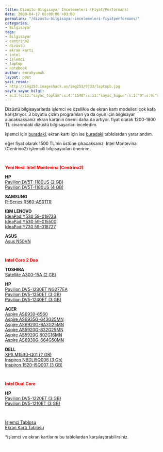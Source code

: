 ```yaml
---
title: Dizüstü Bilgisayar İncelemeleri (Fiyat/Performans)
date: 2009-04-17 00:00:00 +03:00
permalink: "/dizustu-bilgisayar-incelemeleri-fiyatperformans/"
categories:
- Bilgisayar
tags:
- Bilgisayar
- centrino2
- dizüstü
- ekran kartı
- intel
- işlemci
- laptop
- notebook
author: emrahyumuk
layout: post
yazi_resmi:
- http://img253.imageshack.us/img253/9733/laptopb.jpg
sayfa_sayac_bilgi:
- a:3:{s:12:"sayac_toplam";s:4:"1540";s:11:"sayac_bugun";s:1:"0";s:9:"son_okuma";s:10:"1364921821";}
---
```


Dizüstü bilgisayarlarda işlemci ve özellikle de ekran kartı modelleri çok kafa karıştırıyor. 3 boyutlu çizim programları ya da oyun için bilgisayar alacaksaksanız ekran kartının önemi daha da artıyor. fiyat olarak 1200-1800 TL civarındaki dizüstü bilgisayarları inceledim.

işlemci için <a href="http://processorfinder.intel.com/List.aspx?ParentRadio=All&ProcFam=2643&SearchKey=" target="_blank">buradaki</a>, ekran kartı için ise <a href="http://www.notebookcheck.net/Mobile-Graphics-Cards-Benchmark-List.844.0.html" target="_blank">buradaki</a> tablolardan yararlandım.

eğer fiyat olarak 1500 TL&#8217;nin üstüne çıkacaksanız  Intel Montevina (Centrino2) işlemcili bilgisayarları öneririm.

<!--more-->

<span style="color: #ffffff;">.</span>

<span style="color: #ff0000;"><strong>Yeni Nesil Intel Montevina (Centrino2)</strong></span>

**HP**  
<a href="http://www.istanbulbilisim.com.tr/Pavilion_DV5T-1180US-2-GB-HP-DUNYASI,8206.html" target="_blank">Pavilion DV5T-1180US (2 GB)</a>  
<a href="http://www.istanbulbilisim.com.tr/Pavilion_DV5T-1180US-4-GB-HP-DUNYASI,8270.html" target="_blank">Pavilion DV5T-1180US (4 GB)</a>

**SAMSUNG**  
<a href="http://www.istanbulbilisim.com.tr/R-Series_R560-AS01TR-Samsung-D%C3%BCnyas%C4%B1,8111.html" target="_blank">R-Series R560-AS01TR</a>

**IBM LENOVO**  
<a href="http://www.istanbulbilisim.com.tr/IdeaPad_Y530-59-019733-LENOVO-DUNYASI,8859.html" target="_blank">IdeaPad Y530 59-019733</a>  
<a href="http://www.istanbulbilisim.com.tr/IdeaPad_Y530-59-015500-LENOVO-DUNYASI,8592.html" target="_blank">IdeaPad Y530 59-015500</a>  
<a href="http://www.istanbulbilisim.com.tr/IdeaPad_Y730-59-018727-LENOVO-DUNYASI,8689.html" target="_blank">IdeaPad Y730 59-018727</a>

**ASUS**  
<a href="http://www.vatanbilgisayar.com/productDetails.aspx?I_ID=35088" target="_blank">Asus N50VN</a>

<span style="color: #ffffff;">.</span>

<span style="color: #ff0000;"><strong>Intel Core 2 Duo</strong></span>

**TOSHIBA**  
<a href="http://www.istanbulbilisim.com.tr/Satellite_A300-15A-2-GB-TOSHIBA-DUNYASI,6213.html" target="_blank">Satellite A300-15A (2 GB)</a>

**HP**  
<a href="http://www.istanbulbilisim.com.tr/Pavilion_DV5-1230ET-NG277EA-HP-DUNYASI,8079.html" target="_blank">Pavilion DV5-1230ET NG277EA</a>  
<a href="http://www.istanbulbilisim.com.tr/Pavilion_DV5-1250ET-3-GB-HP-DUNYASI,8081.html" target="_blank">Pavilion DV5-1250ET (3 GB)</a>  
<a href="http://www.istanbulbilisim.com.tr/Pavilion_DV5-1240ET-3-GB-HP-DUNYASI,7954.html" target="_blank">Pavilion DV5-1240ET (3 GB)</a>

**ACER**  
<a href="http://www.istanbulbilisim.com.tr/Aspire_AS6930-6560-Acer-D%C3%BCnyas%C4%B1,7828.html" target="_blank">Aspire AS6930-6560</a>  
<a href="http://www.istanbulbilisim.com.tr/Aspire_AS6935G-643G25MN-Acer-D%C3%BCnyas%C4%B1,8757.html" target="_blank">Aspire AS6935G-643G25MN</a>  
<a href="http://www.istanbulbilisim.com.tr/Aspire_AS6920G-6A3G25MN-Acer-D%C3%BCnyas%C4%B1,7969.html" target="_blank">Aspire AS6920G-6A3G25MN</a>  
<a href="http://www.istanbulbilisim.com.tr/Aspire_AS5920G-832G25MN-Acer-D%C3%BCnyas%C4%B1,7972.html" target="_blank">Aspire AS5920G-832G25MN</a>  
<a href="http://www.istanbulbilisim.com.tr/Aspire_AS5920G-602G16MN-Acer-D%C3%BCnyas%C4%B1,7975.html" target="_blank">Aspire AS5920G 602G16MN</a>  
<a href="http://www.istanbulbilisim.com.tr/Aspire_AS6930G-664G50MN-Acer-D%C3%BCnyas%C4%B1,8820.html" target="_blank">Aspire AS6930G-664G50MN</a>

**DELL**  
<a href="http://www.istanbulbilisim.com.tr/XPS_M1530-Q01-2-GB-DELL-DUNYASI,8493.html" target="_blank">XPS M1530-Q01 (2 GB)</a>  
<a href="http://www.istanbulbilisim.com.tr/Inspiron_NBDLI5Q006--3-Gb-DELL-DUNYASI,8532.html" target="_blank">Inspiron NBDLI5Q006 (3 Gb)</a>  
<a href="http://www.istanbulbilisim.com.tr/Inspiron_1520-I5Q007-3-GB-DELL-DUNYASI,8537.html" target="_blank">Inspiron 1520-I5Q007 (3 GB)</a>

<span style="color: #ffffff;">.</span>

<span style="color: #ff0000;"><strong>Intel Dual Core</strong></span>

**HP**  
<a href="http://www.istanbulbilisim.com.tr/Pavilion_DV5-1220ET-3-GB-HP-DUNYASI,7955.html" target="_blank">Pavilion DV5-1220ET (3 GB)</a>  
<a href="http://www.istanbulbilisim.com.tr/Pavilion_DV5-1210ET-3-GB-HP-DUNYASI,8076.html" target="_blank">Pavilion DV5-1210ET (3 GB)</a>

<span style="color: #ffffff;">.</span>

<a href="http://processorfinder.intel.com/List.aspx?ParentRadio=All&ProcFam=2643&SearchKey=" target="_blank">İşlemci Tablosu</a>  
<a href="http://www.notebookcheck.net/Mobile-Graphics-Cards-Benchmark-List.844.0.html" target="_blank">Ekran Kartı Tablosu</a>

*işlemci ve ekran kartlarını bu tablolardan karşılaştırabilirsiniz.

<span style="color: #ffffff;">.</span>